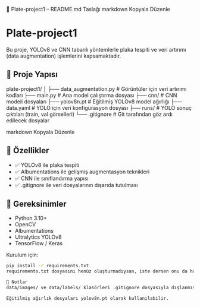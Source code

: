 📘 Plate-project1 – README.md Taslağı
markdown
Kopyala
Düzenle
# Plate-project1

Bu proje, YOLOv8 ve CNN tabanlı yöntemlerle plaka tespiti ve veri artırımı (data augmentation) işlemlerini kapsamaktadır.

## 📂 Proje Yapısı

plate-project1/
│
├── data_augmentation.py # Görüntüler için veri artırımı kodları
├── main.py # Ana model çalıştırma dosyası
├── cnn/ # CNN modeli dosyaları
├── yolov8n.pt # Eğitilmiş YOLOv8 model ağırlığı
├── data.yaml # YOLO için veri konfigürasyon dosyası
├── runs/ # YOLO sonuç çıktıları (train, val görselleri)
└── .gitignore # Git tarafından göz ardı edilecek dosyalar

markdown
Kopyala
Düzenle

## 🚀 Özellikler

- ✅ YOLOv8 ile plaka tespiti
- ✅ Albumentations ile gelişmiş augmentasyon teknikleri
- ✅ CNN ile sınıflandırma yapısı
- ✅ .gitignore ile veri dosyalarının dışarıda tutulması

## 🔧 Gereksinimler

- Python 3.10+
- OpenCV
- Albumentations
- Ultralytics YOLOv8
- TensorFlow / Keras

Kurulum için:

```bash
pip install -r requirements.txt
requirements.txt dosyasını henüz oluşturmadıysan, iste dersen onu da hazırlarım.

📌 Notlar
data/images/ ve data/labels/ klasörleri .gitignore dosyasıyla dışlanmıştır.

Eğitilmiş ağırlık dosyaları yolov8n.pt olarak kullanılabilir.
